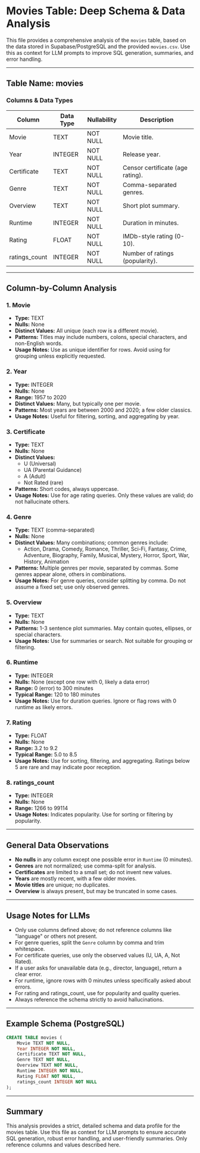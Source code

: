 # Movies Table: Deep Schema & Data Analysis

This file provides a comprehensive analysis of the `movies` table, based on the data stored in Supabase/PostgreSQL and the provided `movies.csv`. Use this as context for LLM prompts to improve SQL generation, summaries, and error handling.

---

## Table Name: movies

### Columns & Data Types
| Column         | Data Type   | Nullability | Description |
|----------------|------------|-------------|-------------|
| Movie          | TEXT        | NOT NULL    | Movie title. |
| Year           | INTEGER     | NOT NULL    | Release year. |
| Certificate    | TEXT        | NOT NULL    | Censor certificate (age rating). |
| Genre          | TEXT        | NOT NULL    | Comma-separated genres. |
| Overview       | TEXT        | NOT NULL    | Short plot summary. |
| Runtime        | INTEGER     | NOT NULL    | Duration in minutes. |
| Rating         | FLOAT       | NOT NULL    | IMDb-style rating (0-10). |
| ratings_count  | INTEGER     | NOT NULL    | Number of ratings (popularity). |

---

## Column-by-Column Analysis

### 1. Movie
- **Type:** TEXT
- **Nulls:** None
- **Distinct Values:** All unique (each row is a different movie).
- **Patterns:** Titles may include numbers, colons, special characters, and non-English words.
- **Usage Notes:** Use as unique identifier for rows. Avoid using for grouping unless explicitly requested.

### 2. Year
- **Type:** INTEGER
- **Nulls:** None
- **Range:** 1957 to 2020
- **Distinct Values:** Many, but typically one per movie.
- **Patterns:** Most years are between 2000 and 2020; a few older classics.
- **Usage Notes:** Useful for filtering, sorting, and aggregating by year.

### 3. Certificate
- **Type:** TEXT
- **Nulls:** None
- **Distinct Values:**
  - U (Universal)
  - UA (Parental Guidance)
  - A (Adult)
  - Not Rated (rare)
- **Patterns:** Short codes, always uppercase.
- **Usage Notes:** Use for age rating queries. Only these values are valid; do not hallucinate others.

### 4. Genre
- **Type:** TEXT (comma-separated)
- **Nulls:** None
- **Distinct Values:** Many combinations; common genres include:
  - Action, Drama, Comedy, Romance, Thriller, Sci-Fi, Fantasy, Crime, Adventure, Biography, Family, Musical, Mystery, Horror, Sport, War, History, Animation
- **Patterns:** Multiple genres per movie, separated by commas. Some genres appear alone, others in combinations.
- **Usage Notes:** For genre queries, consider splitting by comma. Do not assume a fixed set; use only observed genres.

### 5. Overview
- **Type:** TEXT
- **Nulls:** None
- **Patterns:** 1-3 sentence plot summaries. May contain quotes, ellipses, or special characters.
- **Usage Notes:** Use for summaries or search. Not suitable for grouping or filtering.

### 6. Runtime
- **Type:** INTEGER
- **Nulls:** None (except one row with 0, likely a data error)
- **Range:** 0 (error) to 300 minutes
- **Typical Range:** 120 to 180 minutes
- **Usage Notes:** Use for duration queries. Ignore or flag rows with 0 runtime as likely errors.

### 7. Rating
- **Type:** FLOAT
- **Nulls:** None
- **Range:** 3.2 to 9.2
- **Typical Range:** 5.0 to 8.5
- **Usage Notes:** Use for sorting, filtering, and aggregating. Ratings below 5 are rare and may indicate poor reception.

### 8. ratings_count
- **Type:** INTEGER
- **Nulls:** None
- **Range:** 1266 to 99114
- **Usage Notes:** Indicates popularity. Use for sorting or filtering by popularity.

---

## General Data Observations
- **No nulls** in any column except one possible error in `Runtime` (0 minutes).
- **Genres** are not normalized; use comma-split for analysis.
- **Certificates** are limited to a small set; do not invent new values.
- **Years** are mostly recent, with a few older movies.
- **Movie titles** are unique; no duplicates.
- **Overview** is always present, but may be truncated in some cases.

---

## Usage Notes for LLMs
- Only use columns defined above; do not reference columns like "language" or others not present.
- For genre queries, split the `Genre` column by comma and trim whitespace.
- For certificate queries, use only the observed values (U, UA, A, Not Rated).
- If a user asks for unavailable data (e.g., director, language), return a clear error.
- For runtime, ignore rows with 0 minutes unless specifically asked about errors.
- For rating and ratings_count, use for popularity and quality queries.
- Always reference the schema strictly to avoid hallucinations.

---

## Example Schema (PostgreSQL)
```sql
CREATE TABLE movies (
    Movie TEXT NOT NULL,
    Year INTEGER NOT NULL,
    Certificate TEXT NOT NULL,
    Genre TEXT NOT NULL,
    Overview TEXT NOT NULL,
    Runtime INTEGER NOT NULL,
    Rating FLOAT NOT NULL,
    ratings_count INTEGER NOT NULL
);
```

---

## Summary
This analysis provides a strict, detailed schema and data profile for the movies table. Use this file as context for LLM prompts to ensure accurate SQL generation, robust error handling, and user-friendly summaries. Only reference columns and values described here.
